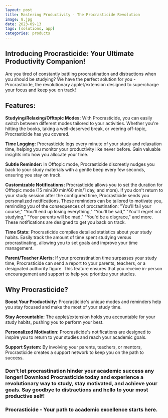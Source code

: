 ```yaml
---
layout: post
title: Mastering Productivity - The Procrasticide Revolution
image: 8.jpg
date: 2023-09-13
tags: [solutions, app]
categories: products
---
```


## Introducing Procrasticide: Your Ultimate Productivity Companion!

Are you tired of constantly battling procrastination and distractions when you should be studying? We have the perfect solution for you - Procrasticide, the revolutionary applet/extension designed to supercharge your focus and keep you on track!

## Features:

**Studying/Relaxing/Offtopic Modes:** With Procrasticide, you can easily switch between different modes tailored to your activities. Whether you're hitting the books, taking a well-deserved break, or veering off-topic, Procrasticide has you covered.

**Time Logging:** Procrasticide logs every minute of your study and relaxation time, helping you monitor your productivity like never before. Gain valuable insights into how you allocate your time.

**Subtle Reminder:** In Offtopic mode, Procrasticide discreetly nudges you back to your study materials with a gentle beep every few seconds, ensuring you stay on track.

**Customizable Notifications:** Procrasticide allows you to set the duration for Offtopic mode (15 min/30 min/60 min/1 day, and more). If you don't return to your study session after the configured time, Procrasticide sends you personalized notifications. These reminders can be tailored to motivate you, reminding you of the consequences of procrastination: "You'll fail your course," "You'll end up losing everything," "You'll be sad," "You'll regret not studying," "Your parents will be mad," "You'd be a disgrace," and more. These notifications are designed to get you back on track.

**Time Stats:** Procrasticide compiles detailed statistics about your study habits. Easily track the amount of time spent studying versus procrastinating, allowing you to set goals and improve your time management.

**Parent/Teacher Alerts:** If your procrastination time surpasses your study time, Procrasticide can send a report to your parents, teachers, or a designated authority figure. This feature ensures that you receive in-person encouragement and support to help you prioritize your studies.

## Why Procrasticide?

**Boost Your Productivity:** Procrasticide's unique modes and reminders help you stay focused and make the most of your study time.

**Stay Accountable:** The applet/extension holds you accountable for your study habits, pushing you to perform your best.

**Personalized Motivation:** Procrasticide's notifications are designed to inspire you to return to your studies and reach your academic goals.

**Support System:** By involving your parents, teachers, or mentors, Procrasticide creates a support network to keep you on the path to success.

### Don't let procrastination hinder your academic success any longer! Download Procrasticide today and experience a revolutionary way to study, stay motivated, and achieve your goals. Say goodbye to distractions and hello to your most productive self!

### Procrasticide - Your path to academic excellence starts here.

